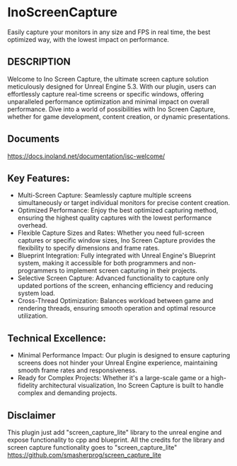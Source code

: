 # InoScreenCapture
 Easily capture your monitors in any size and FPS in real time, the best optimized way, with the lowest impact on performance.

## DESCRIPTION
Welcome to Ino Screen Capture, the ultimate screen capture solution meticulously designed for Unreal Engine 5.3. With our plugin, users can effortlessly capture real-time screens or specific windows, offering unparalleled performance optimization and minimal impact on overall performance. Dive into a world of possibilities with Ino Screen Capture, whether for game development, content creation, or dynamic presentations.

## Documents
https://docs.inoland.net/documentation/isc-welcome/

## Key Features:
- Multi-Screen Capture: Seamlessly capture multiple screens simultaneously or target individual monitors for precise content creation.
- Optimized Performance: Enjoy the best optimized capturing method, ensuring the highest quality captures with the lowest performance overhead.
- Flexible Capture Sizes and Rates: Whether you need full-screen captures or specific window sizes, Ino Screen Capture provides the flexibility to specify dimensions and frame rates.
- Blueprint Integration: Fully integrated with Unreal Engine's Blueprint system, making it accessible for both programmers and non-programmers to implement screen capturing in their projects.
- Selective Screen Capture: Advanced functionality to capture only updated portions of the screen, enhancing efficiency and reducing system load.
- Cross-Thread Optimization: Balances workload between game and rendering threads, ensuring smooth operation and optimal resource utilization.

## Technical Excellence:
- Minimal Performance Impact: Our plugin is designed to ensure capturing screens does not hinder your Unreal Engine experience, maintaining smooth frame rates and responsiveness.
- Ready for Complex Projects: Whether it's a large-scale game or a high-fidelity architectural visualization, Ino Screen Capture is built to handle complex and demanding projects.

## Disclaimer
This plugin just add "screen_capture_lite" library to the unreal engine and expose functionality to cpp and blueprint. 
All the credits for the library and screen capture functionality goes to "screen_capture_lite"
https://github.com/smasherprog/screen_capture_lite

